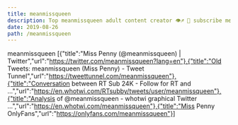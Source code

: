 ```yaml
---
title: meanmissqueen
description: Top meanmissqueen adult content creator 👁♐️ 👑 subscribe meanmissqueen to my porn site below IG meanmissqueen
date: 2019-08-26
path: /meanmissqueen
---
```


meanmissqueen
[{"title":"Miss Penny (@meanmissqueen) | Twitter","url":"https://twitter.com/meanmissqueen?lang=en"},{"title":"Old Tweets: meanmissqueen (Miss Penny) - Tweet Tunnel","url":"https://tweettunnel.com/meanmissqueen"},{"title":"Conversation between RT Sub 24K - Follow for RT and ...","url":"https://en.whotwi.com/RTsubby/tweets/user/meanmissqueen"},{"title":"Analysis of @meanmissqueen - whotwi graphical Twitter ...","url":"https://en.whotwi.com/meanmissqueen"},{"title":"Miss Penny OnlyFans","url":"https://onlyfans.com/meanmissqueen"}]

